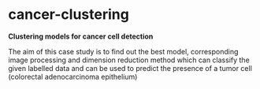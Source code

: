 # cancer-clustering
**Clustering models for cancer cell detection**


The aim of this case study is to find out the best model, corresponding image processing and dimension reduction method which can classify the given labelled data and can be used to predict the presence of a tumor cell (colorectal adenocarcinoma epithelium)

